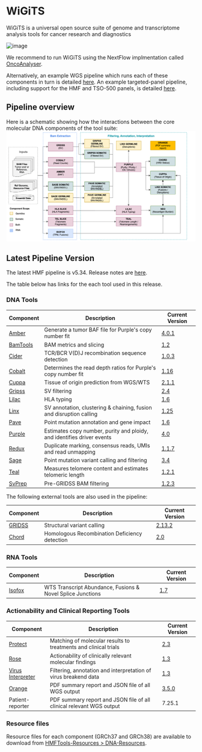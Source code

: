 # WiGiTS

WiGiTS is a universal open source suite of genome and transcriptome analysis tools for cancer research and diagnostics

<img width="1043" alt="image" src="https://github.com/hartwigmedical/hmftools/assets/18154939/187fe7be-6ad4-4e1f-8fff-96b0a06cadbd">

We recommend to run WiGiTS using the NextFlow implmentation called [OncoAnalyser](https://nf-co.re/oncoanalyser/dev).

Alternatively, an example WGS pipeline which runs each of these components in turn is detailed [here](./pipeline/README_WGS.md).
An example targeted-panel pipeline, including support for the HMF and TSO-500 panels, is detailed [here](./pipeline/README_TARGETED.md).

## Pipeline overview
Here is a schematic showing how the interactions between the core molecular DNA components of the tool suite:
![HMF_Pipeline](./pipeline/hmf_tools_pipeline.png)

## Latest Pipeline Version

The latest HMF pipeline is v5.34. Release notes
are [here](https://github.com/hartwigmedical/hmftools/blob/master/pipeline/docs/PipelineReleaseNotes.v5.34.pdf).

The table below has links for the each tool used in this release.

### DNA Tools

| Component                         | Description                                                            | Current Version                                                                   |
|-----------------------------------|------------------------------------------------------------------------|-----------------------------------------------------------------------------------|
| [Amber](./amber/README.md)        | Generate a tumor BAF file for Purple's copy number fit                 | [4.0.1](https://github.com/hartwigmedical/hmftools/releases/tag/amber-v4.0.1)     |
| [BamTools](./bam-tools/README.md) | BAM metrics and slicing                                                | [1.2](https://github.com/hartwigmedical/hmftools/releases/tag/bam-tools-v1.2)     |
| [Cider](./cider/README.md)        | TCR/BCR V(D)J recombination sequence detection                         | [1.0.3](https://github.com/hartwigmedical/hmftools/releases/tag/cider-v1.0.3)     |
| [Cobalt](./cobalt/README.md)      | Determines the read depth ratios for Purple's copy number fit          | [1.16](https://github.com/hartwigmedical/hmftools/releases/tag/cobalt-v1.16)      |
| [Cuppa](./cuppa/README.md)        | Tissue of origin prediction from WGS/WTS                               | [2.1.1](https://github.com/hartwigmedical/hmftools/releases/tag/cuppa-v2.1.1)     |
| [Gripss](./gripss/README.md)      | SV filtering                                                           | [2.4](https://github.com/hartwigmedical/hmftools/releases/tag/gripss-v2.4)        |
| [Lilac](./lilac/README.md)        | HLA typing                                                             | [1.6](https://github.com/hartwigmedical/hmftools/releases/tag/lilac-v1.6)         |
| [Linx](./linx/README.md)          | SV annotation, clustering & chaining, fusion and disruption calling    | [1.25](https://github.com/hartwigmedical/hmftools/releases/tag/linx-v1.25)        |
| [Pave](./pave/README.md)          | Point mutation annotation and gene impact                              | [1.6](https://github.com/hartwigmedical/hmftools/releases/tag/pave-v1.6)          |
| [Purple](./purple/README.md)      | Estimates copy number, purity and ploidy, and identifies driver events | [4.0](https://github.com/hartwigmedical/hmftools/releases/tag/purple-v4.0)        |
| [Redux](./redux/README.md)        | Duplicate marking, consensus reads, UMIs and read unmapping            | [1.1.7](https://github.com/hartwigmedical/hmftools/releases/tag/mark-dups-v1.1.7) |
| [Sage](./sage/README.md)          | Point mutation variant calling and filtering                           | [3.4](https://github.com/hartwigmedical/hmftools/releases/tag/sage-v3.4)          |
| [Teal](./teal/README.md)          | Measures telomere content and estimates telomeric length               | [1.2.1](https://github.com/hartwigmedical/hmftools/releases/tag/teal-v1.2.1)      |
| [SvPrep](./esvee/README.md)       | Pre-GRIDSS BAM filtering                                               | [1.2.3](https://github.com/hartwigmedical/hmftools/releases/tag/sv-prep-v1.2.3)   |

The following external tools are also used in the pipeline:

| Component                                        | Description                                   | Current Version                                                       |
|--------------------------------------------------|-----------------------------------------------|-----------------------------------------------------------------------|
| [GRIDSS](https://github.com/PapenfussLab/gridss) | Structural variant calling                    | [2.13.2](https://github.com/PapenfussLab/gridss/releases/tag/v2.13.2) |
| [Chord](https://github.com/UMCUGenetics/CHORD)   | Homologous Recombination Deficiency detection | [2.0](https://github.com/UMCUGenetics/CHORD/releases/tag/2.00)        |

### RNA Tools

| Component                    | Description                                                | Current Version                                                              |
|------------------------------|------------------------------------------------------------|------------------------------------------------------------------------------|
| [Isofox](./isofox/README.md) | WTS Transcript Abundance, Fusions & Novel Splice Junctions | [1.7](https://github.com/hartwigmedical/hmftools/releases/tag/isofox-v1.7.1) |

### Actionability and Clinical Reporting Tools

| Component                                                                          | Description                                                          | Current Version                                                                       |
|------------------------------------------------------------------------------------|----------------------------------------------------------------------|---------------------------------------------------------------------------------------|
| [Protect](https://github.com/hartwigmedical/oncoact/tree/master/protect/README.md) | Matching of molecular results to treatments and clinical trials      | [2.3](https://github.com/hartwigmedical/hmftools/releases/tag/protect-v2.3)           |
| [Rose](https://github.com/hartwigmedical/oncoact/tree/master/rose/README.md)       | Actionability of clinically relevant molecular findings              | [1.3](https://github.com/hartwigmedical/hmftools/releases/tag/rose-v1.3)              |
| [Virus Interpreter](./virus-interpreter/README.md)                                 | Filtering, annotation and interpretation of virus breakend data      | [1.3](https://github.com/hartwigmedical/hmftools/releases/tag/virus-interpreter-v1.3) |
| [Orange](./orange/README.md)                                                       | PDF summary report and JSON file of all WGS output                   | [3.5.0](https://github.com/hartwigmedical/hmftools/releases/tag/orange-v3.5.0)        |
| Patient-reporter                                                                   | PDF summary report and JSON file of all clinical relevant WGS output | 7.25.1                                                                                |

### Resource files

Resource files for each component (GRCh37 and GRCh38) are available to download
from [HMFTools-Resources > DNA-Resources](https://console.cloud.google.com/storage/browser/hmf-public/HMFtools-Resources/dna_pipeline/).



